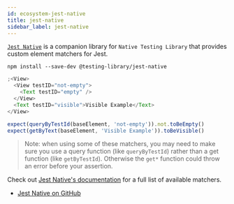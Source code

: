 ```yaml
---
id: ecosystem-jest-native
title: jest-native
sidebar_label: jest-native
---
```


[`Jest Native`](https://github.com/testing-library/jest-native) is a companion
library for `Native Testing Library` that provides custom element matchers for
Jest.

```
npm install --save-dev @testing-library/jest-native
```

```javascript
;<View>
  <View testID="not-empty">
    <Text testID="empty" />
  </View>
  <Text testID="visible">Visible Example</Text>
</View>

expect(queryByTestId(baseElement, 'not-empty')).not.toBeEmpty()
expect(getByText(baseElement, 'Visible Example')).toBeVisible()
```

> Note: when using some of these matchers, you may need to make sure you use a
> query function (like `queryByTestId`) rather than a get function (like
> `getByTestId`). Otherwise the `get*` function could throw an error before your
> assertion.

Check out
[Jest Native's documentation](https://github.com/testing-library/jest-native)
for a full list of available matchers.

- [Jest Native on GitHub](https://github.com/testing-library/jest-native)
